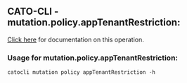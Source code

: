 
## CATO-CLI - mutation.policy.appTenantRestriction:
[Click here](https://api.catonetworks.com/documentation/#mutation-appTenantRestriction) for documentation on this operation.

### Usage for mutation.policy.appTenantRestriction:

`catocli mutation policy appTenantRestriction -h`
